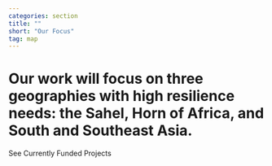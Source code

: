 ```yaml
---
categories: section
title: ""
short: "Our Focus"
tag: map
---
```

<div class='absolute'>
  <h1 class='pop'>Our work will focus on three geographies with high resilience needs: the Sahel, Horn of Africa, and South and Southeast Asia.</h1>
  <a id='projects'>See Currently Funded Projects</a>
</div>
